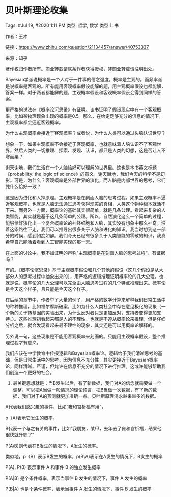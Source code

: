 # 贝叶斯理论收集

Tags: #Jul 19, #2020 1:11 PM
类型: 哲学, 数学
类型 1: 书

作者：王冲

链接：https://www.zhihu.com/question/21134457/answer/40753337

来源：知乎

著作权归作者所有。商业转载请联系作者获得授权，非商业转载请注明出处。

Bayesian学派说概率是一个人对于一件事的信念强度，概率是主观的。而频率派是说概率是客观的。所有能用客观概率假设能解的题，用主观概率假设也都能解，答案一样。对于两者都能解的题，主观概率假设和客观概率假设会得到同样的答案。

更严格的说法在《概率论沉思录》有证明。该书证明了假设现实中有一个客观概率，比如某物理现象出现的概率是0.5。那么，在给定足够充分的信息的情况下，主观概率都会逼近客观概率。

为什么主观概率会接近于客观概率？或者说，为什么人类可以通过头脑认识世界？

想象一下，如果主观概率不会接近于客观概率，也就意味着人脑认识不了客观世界，然后人类的一切推理、探索、发现、认识，都只是人类的幻想，这是否让人不寒而栗？

谢天谢地，我们生活在一个人脑恰好可以理解的世界里。这也是本书英文标题《probability: the logic of science》的意义，谢天谢地，我们今天的科学不是幻影。可是，为什么？客观概率是外部世界的演化，而人脑是内部世界的思考，它们凭什么恰好一致？

这是因为进化和人择原理。主观概率是在刻画人脑的思考过程。如果主观概率不逼近客观概率，也就是人脑无法通过思考获得现实的真相，人类这个物种根本就活不下来。而另外一方面，概率论的基础其实很简单，就是几条公理。看起来复杂的人类智能，其实就是基于这几条简单的公理。所以，自然演化这么一个简单的过程，能够恰好演化出一个复合概率论的神经细胞和人脑，其实没有想象中那么神奇。沿着这条路往下走，我们可以推导出很多关于人脑和进化的知识。我当时想到这一部分的时候，感到如痴如醉。我们今天已经有很多关于人类智能的零散的知识，我真希望自己能活着看到人工智能实现的那一天。

在上面的讨论中，我不加证明的声称"主观概率是在刻画人脑的思考过程“，有证据吗？

有的。《概率论沉思录》基于主观概率假设和几个其他的假设（这几个假设是从大部分人的思考过程中抽象出来的），用严格的逻辑推理证明概率论的几大公理。也就是说，概率论的几大公理可以完全由人脑思考过程的几个特点推理出来。概率论是今天这个样子，且只能是今天这个样子。

在后续的章节中，作者举了大量的例子，用严格的数学计算来解释我们日常生活中的种种推理，比如福尔摩斯破案，比如为什么人类社会中存在意见极化的现象（一个新的关于转基因的实验出来，为什么反对者只是更加反对，支持者变得更加支持。）。这些推理初看起来都是人的不理性，也就是不遵从概率论来推理，但是仔细分析之后，就会发现看起来最不理性的现象，其实还是可以用概率论解释的。

另外说一句，这些现象是不能用客观概率来刻画的。只能用主观概率假设，整个推理过程才有意义。

我们应该在中学教育中传授逻辑和Bayesian概率论。逻辑给予我们清晰思考的基础，但是日常生活中的思考，因为信息不充分性，其实更接近于Bayesian概率论，同样清晰、严谨，但允许在信息不充分的情况下进行推理。这或许能够帮助我们创造一个更好的社会。

1. 最关键思想就是：当B发生以后，有了新数据，我们对A的信念就需要做一个调整，可以把A当做一般情况的理论预言，把B当做一次数据，有了新的数据，我们对于A的预测就更加准确一点。贝叶斯原理渴求越来越多的数据。

A代表我们感兴趣的事件，比如“雍和宫祈福有用”，

p（A)表示它发生的概率。

B代表一个与之有关的事件，比如“我朋友，某甲，去年去了雍和宫祈福，结果他很快就升职了”

P(A\B)则代表在B发生的情况下，A发生的概率。

类似地，p（B）表示B发生的概率，p(B\A)表示在A发生的情况下，B发生的概率

P(A), P(B) 表示事件 A 和事件 B 的独立发生概率

P(A|B) 是个条件概率，表示当事件 B 发生的情况下，事件 A 发生的概率

P(B|A) 也是个条件概率，表示当事件 A 发生的情况下，事件 B 发生的概率
